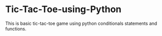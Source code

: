 # Tic-Tac-Toe-using-Python
This is basic tic-tac-toe game using python conditionals statements and functions. 
